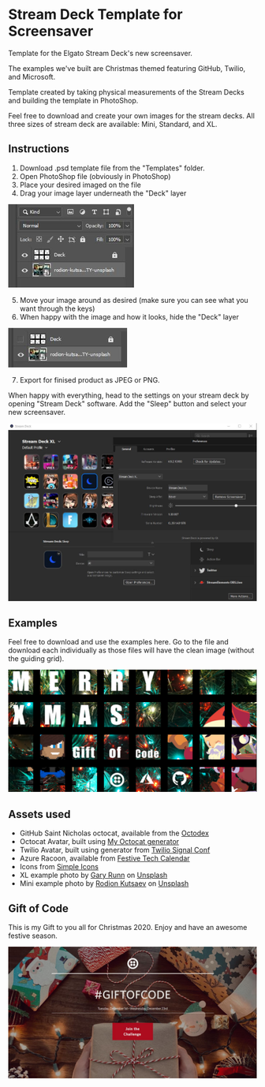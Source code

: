 # Stream Deck Template for Screensaver

Template for the Elgato Stream Deck's new screensaver.

The examples we've built are Christmas themed featuring GitHub, Twilio, and Microsoft.

Template created by taking physical measurements of the Stream Decks and building the template in PhotoShop.

Feel free to download and create your own images for the stream decks. All three sizes of stream deck are available: Mini, Standard, and XL.

## Instructions

1. Download .psd template file from the "Templates" folder.
2. Open PhotoShop file (obviously in PhotoShop)
3. Place your desired imaged on the file
4. Drag your image layer underneath the "Deck" layer

![image](https://github.com/MishManners/stream-deck-template/blob/main/Screenshots/Layers.JPG)

5. Move your image around as desired (make sure you can see what you want through the keys)
6. When happy with the image and how it looks, hide the "Deck" layer

![image](https://github.com/MishManners/stream-deck-template/blob/main/Screenshots/Eye%20off.JPG)

7. Export for finised product as JPEG or PNG.

When happy with everything, head to the settings on your stream deck by opening "Stream Deck" software. Add the "Sleep" button and select your new screensaver.

![image](https://github.com/MishManners/stream-deck-template/blob/main/Screenshots/Sleep%20Button.JPG)

## Examples

Feel free to download and use the examples here. Go to the file and download each individually as those files will have the clean image (without the guiding grid).

![image](https://github.com/MishManners/stream-deck-template/blob/main/Examples/Christmas%20Example%20Grid.png)

## Assets used

- GitHub Saint Nicholas octocat, available from the [Octodex](https://octodex.github.com/saint_nictocat/)
- Octocat Avatar, built using [My Octocat generator](https://myoctocat.com/build-your-octocat/)
- Twilio Avatar, built using generator from [Twilio Signal Conf](https://signal.twilio.com/)
- Azure Racoon, available from [Festive Tech Calendar](https://festivetechcalendar.com/)
- Icons from [Simple Icons](https://simpleicons.org/)
- XL example photo by [Gary Runn](https://unsplash.com/@garunn) on [Unsplash](https://unsplash.com/)
- Mini example photo by [Rodion Kutsaev](https://unsplash.com/@frostroomhead) on [Unsplash](https://unsplash.com/)

## Gift of Code

This is my Gift to you all for Christmas 2020. Enjoy and have an awesome festive season.

![image](https://github.com/MishManners/stream-deck-template/blob/main/Gift%20of%20Code.JPG)
